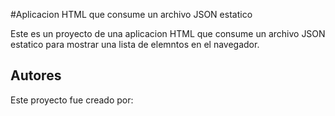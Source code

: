 #Aplicacion HTML que consume un archivo JSON estatico

Este es un proyecto de una aplicacion HTML que consume un archivo
JSON estatico para mostrar una lista de elemntos en el navegador.

## Autores

Este proyecto fue creado por: 